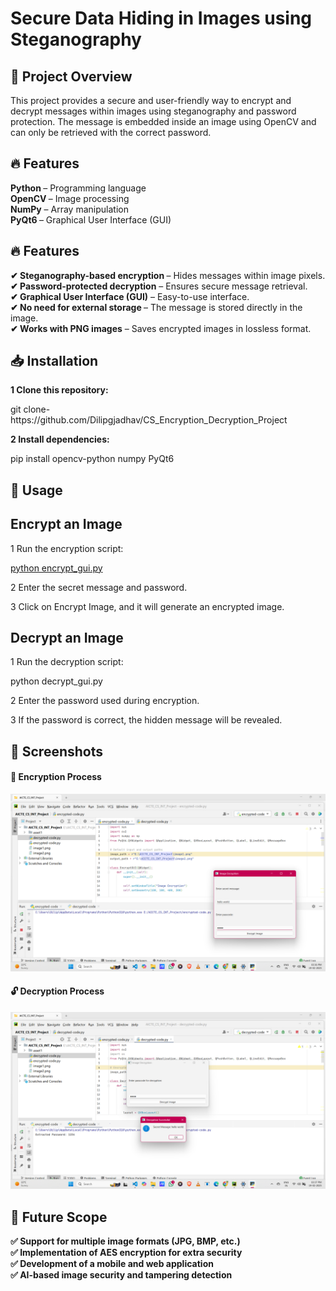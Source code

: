 <h1>Secure Data Hiding in Images using Steganography</h1>
 <h2>📌 Project Overview
</h2>
<p>This project provides a secure and user-friendly way to encrypt and decrypt messages within images using steganography and password protection. The message is embedded inside an image using OpenCV and can only be retrieved with the correct password.</p>
<h2>🔥 Features
</h2>
<b>Python </b>– Programming language<br>
<b>OpenCV </b>– Image processing<br>
<b>NumPy</b> – Array manipulation<br>
<b>PyQt6 </b>– Graphical User Interface (GUI)<br>
<h2>🔥 Features
</h2>
<b>✔ Steganography-based encryption </b>– Hides messages within image pixels.<br>
<b>✔ Password-protected decryption</b> – Ensures secure message retrieval.<br>
<b>✔ Graphical User Interface (GUI)</b> – Easy-to-use interface.<br>
<b>✔ No need for external storage </b>– The message is stored directly in the image.<br>
<b>✔ Works with PNG images</b> – Saves encrypted images in lossless format.<br>
<h2>📥 Installation
</h2>
<b>1 Clone this repository:
</b>
<p>git clone-https://github.com/Dilipgjadhav/CS_Encryption_Decryption_Project</p>
<b>2 Install dependencies:
</b>
<p>pip install opencv-python numpy PyQt6</p>
<h2>🚀 Usage
</h2>
<h2>Encrypt an Image
</h2>
<p>1 Run the encryption script:
</p>
<a href="" alt="">python encrypt_gui.py</a>
<p></p>
<p>2 Enter the secret message and password.
</p>
<p>3 Click on Encrypt Image, and it will generate an encrypted image.
</p>
<h2>Decrypt an Image
</h2>
<p>1 Run the decryption script:
</p>
<p>python decrypt_gui.py</p>
<p>2 Enter the password used during encryption.
</p>
<p>3 If the password is correct, the hidden message will be revealed.
</p>
<h2>🎯 Screenshots
</h2>
<h4>🔐 Encryption Process
</h4>
<img src="https://github.com/Dilipgjadhav/CS_Encryption_Decryption_Project/blob/main/asset1/enc.png" alt=""></img>
<h4>🔓 Decryption Process
</h4>
<img src="https://github.com/Dilipgjadhav/CS_Encryption_Decryption_Project/blob/main/asset1/dcry.png" alt=""></img>

<h2>🎯 Future Scope
</h2>
<b>
 ✅ Support for multiple image formats (JPG, BMP, etc.)<br>
✅ Implementation of AES encryption for extra security<br>
✅ Development of a mobile and web application<br>
✅ AI-based image security and tampering detection<br>


</b>
